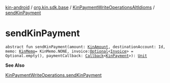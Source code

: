 [kin-android](../../index.md) / [org.kin.sdk.base](../index.md) / [KinPaymentWriteOperationsAltIdioms](index.md) / [sendKinPayment](./send-kin-payment.md)

# sendKinPayment

`abstract fun sendKinPayment(amount: `[`KinAmount`](../../org.kin.sdk.base.models/-kin-amount/index.md)`, destinationAccount: Id, memo: `[`KinMemo`](../../org.kin.sdk.base.models/-kin-memo/index.md)` = KinMemo.NONE, invoice: `[`Optional`](../../org.kin.sdk.base.tools/-optional/index.md)`<`[`Invoice`](../../org.kin.sdk.base.models/-invoice/index.md)`> = Optional.empty(), paymentCallback: `[`Callback`](../../org.kin.sdk.base.tools/-callback/index.md)`<`[`KinPayment`](../../org.kin.sdk.base.models/-kin-payment/index.md)`>): `[`Unit`](https://kotlinlang.org/api/latest/jvm/stdlib/kotlin/-unit/index.html)

**See Also**

[KinPaymentWriteOperations.sendKinPayment](../-kin-payment-write-operations/send-kin-payment.md)

